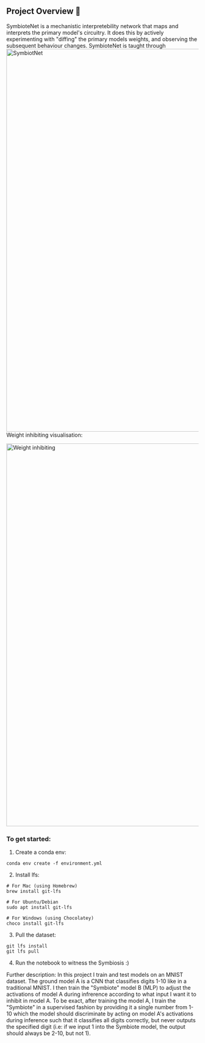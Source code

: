## Project Overview 🔎

SymbioteNet is a mechanistic interpretebility network that maps and interprets the primary model's circuitry. It does this by actively experimenting with "diffing" the primary models weights, and observing the subsequent behaviour changes. SymbioteNet is taught through 
<img width="1000" alt="SymbiotNet" src="https://github.com/user-attachments/assets/265d3a0e-183d-44da-8dd6-7522ef1a0f0e">
Weight inhibiting visualisation:

<img width="1000" alt="Weight inhibiting" src="https://github.com/user-attachments/assets/c7ec42b0-2bdf-4946-98c6-9bc75c84d15d">

### To get started:
1. Create a conda env:
```
conda env create -f environment.yml

```

2. Install lfs:
```
# For Mac (using Homebrew)
brew install git-lfs

# For Ubuntu/Debian
sudo apt install git-lfs

# For Windows (using Chocolatey)
choco install git-lfs

```

3. Pull the dataset:
```
git lfs install
git lfs pull
```

4. Run the notebook to witness the Symbiosis :)

Further description:
In this project I train and test models on an MNIST dataset. The ground model A is a CNN that classifies digits 1-10 like in a traditional MNIST. I then train the  "Symbiote" model B (MLP) to adjust the activations of model A during infrerence according to what input I want it to inhibit in model A. To be exact, after training the model A, I train the "Symbiote" in a supervised fashion by providing it a single number from 1-10 which the model should discriminate by acting on model A's activations during inference such that it classifies all digits correctly, but never outputs the specified digit (i.e: if we input 1 into the Symbiote model, the output should always be 2-10, but not 1).

